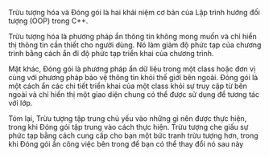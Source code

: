 Trừu tượng hóa và Đóng gói là hai khái niệm cơ bản của Lập trình hướng đối tượng (OOP) trong C++.

Trừu tượng hóa là phương pháp ẩn thông tin không mong muốn và chỉ hiển thị thông tin cần thiết cho người dùng.
Nó làm giảm độ phức tạp của chương trình bằng cách ẩn đi độ phức tạp triển khai của chương trình.

Mặt khác, Đóng gói là phương pháp ẩn dữ liệu trong một class hoặc đơn vị cùng với phương pháp bảo vệ thông tin khỏi thế giới bên ngoài.
Đóng gói là một cách ẩn các chi tiết triển khai của một class khỏi sự truy cập từ bên ngoài và chỉ hiển thị một giao diện chung có thể
được sử dụng để tương tác với lớp.

Tóm lại, Trừu tượng tập trung chủ yếu vào những gì nên được thực hiện, trong khi Đóng gói tập trung vào cách thực hiện. 
Trừu tượng che giấu sự phức tạp bằng cách cung cấp cho bạn một bức tranh trừu tượng hơn, trong khi Đóng gói ẩn công việc
bên trong để bạn có thể thay đổi nó sau này
